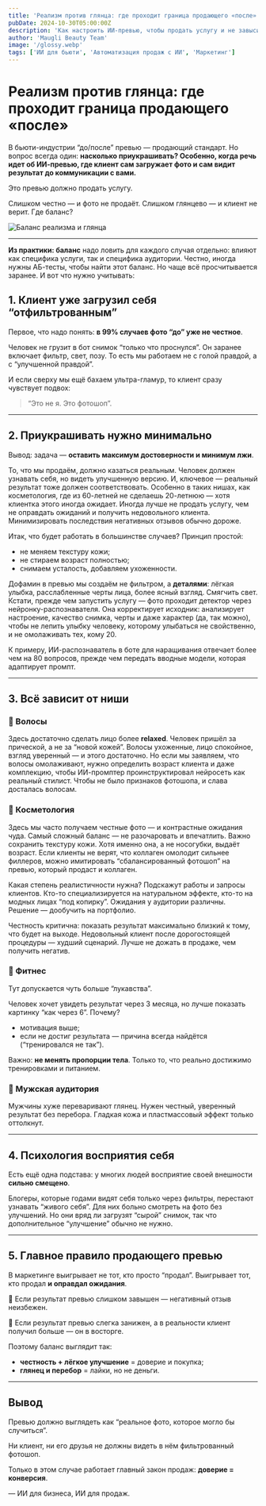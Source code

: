 ```yaml
---
title: 'Реализм против глянца: где проходит граница продающего «после»'
pubDate: 2024-10-30T05:00:00Z
description: 'Как настроить ИИ-превью, чтобы продать услугу и не завысить ожидания клиента.'
author: 'Maugli Beauty Team'
image: '/glossy.webp'
tags: ['ИИ для бьюти', 'Автоматизация продаж с ИИ', 'Маркетинг']
---
```


# **Реализм против глянца: где проходит граница продающего «после»**

В бьюти-индустрии “до/после” превью — продающий стандарт. Но вопрос всегда один: **насколько приукрашивать? Особенно, когда речь идет об ИИ-превью, где клиент сам загружает фото и сам видит результат до коммуникации с вами.** 

Это превью должно продать услугу.

Слишком честно — и фото не продаёт. Слишком глянцево — и клиент не верит. Где баланс?

![Баланс реализма и глянца](/glossy.webp)

---

**Из практики: баланс** надо ловить для каждого случая отдельно: влияют как специфика услуги, так и специфика аудитории. Честно, иногда нужны АБ-тесты, чтобы найти этот баланс. Но чаще всё просчитывается заранее. И вот что нужно учитывать:

## **1. Клиент уже загрузил себя “отфильтрованным”**

Первое, что надо понять: **в 99% случаев фото “до” уже не честное**.

Человек не грузит в бот снимок “только что проснулся”. Он заранее включает фильтр, свет, позу. То есть мы работаем не с голой правдой, а с “улучшенной правдой”.

И если сверху мы ещё бахаем ультра-гламур, то клиент сразу чувствует подвох:

> “Это не я. Это фотошоп”.

---

## **2. Приукрашивать нужно минимально**

Вывод: задача — **оставить максимум достоверности и минимум лжи**.

То, что мы продаём, должно казаться реальным. Человек должен узнавать себя, но видеть улучшенную версию. И, ключевое — реальный результат тоже должен соответствовать. Особенно в таких нишах, как косметология, где из 60-летней не сделаешь 20-летнюю — хотя клиентка этого иногда ожидает. Иногда лучше не продать услугу, чем не оправдать ожиданий и получить недовольного клиента. Минимизировать последствия негативных отзывов обычно дороже.

Итак, что будет работать в большинстве случаев? Принцип простой:

- не меняем текстуру кожи;
- не стираем возраст полностью;
- снимаем усталость, добавляем ухоженности.

Дофамин в превью мы создаём не фильтром, а **деталями**: лёгкая улыбка, расслабленные черты лица, более ясный взгляд. Смягчить свет. Кстати, прежде чем запустить услугу — фото проходит детектор через нейронку-распознавателя. Она корректирует исходник: анализирует настроение, качество снимка, черты и даже характер (да, так можно), чтобы не лепить улыбку человеку, которому улыбаться не свойственно, и не омолаживать тех, кому 20.

К примеру, ИИ-распознаватель в боте для наращивания отвечает более чем на 80 вопросов, прежде чем передать вводные модели, которая адаптирует промпт.

---

## **3. Всё зависит от ниши**

### **🔹 Волосы**

Здесь достаточно сделать лицо более **relaxed**. Человек пришёл за прической, а не за “новой кожей”. Волосы ухоженные, лицо спокойное, взгляд уверенный — и этого достаточно. Но если мы заявляем, что волосы омолаживают, нужно определить возраст клиента и даже комплекцию, чтобы ИИ-промптер проинструктировал нейросеть как реальный стилист. Чтобы не было признаков фотошопа, и слава досталась волосам.

### **🔹 Косметология**

Здесь мы часто получаем честные фото — и контрастные ожидания чуда. Самый сложный баланс — не разочаровать и впечатлить. Важно сохранить текстуру кожи. Хотя именно она, а не носогубки, выдаёт возраст. Если клиенты не верят, что коллаген омолодит сильнее филлеров, можно имитировать “сбалансированный фотошоп” на превью, который продаст и коллаген.

Какая степень реалистичности нужна? Подскажут работы и запросы клиентов. Кто-то специализируется на натуральном эффекте, кто-то на модных лицах “под копирку”. Ожидания у аудитории различны. Решение — дообучить на портфолио.

Честность критична: показать результат максимально близкий к тому, что будет на выходе. Недовольный клиент после дорогостоящей процедуры — худший сценарий. Лучше не дожать в продаже, чем получить негатив.

### **🔹 Фитнес**

Тут допускается чуть больше “лукавства”.

Человек хочет увидеть результат через 3 месяца, но лучше показать картинку “как через 6”. Почему?

- мотивация выше;
- если не достиг результата — причина всегда найдётся (“тренировался не так”).

Важно: **не менять пропорции тела**. Только то, что реально достижимо тренировками и питанием.

### **🔹 Мужская аудитория**

Мужчины хуже переваривают глянец. Нужен честный, уверенный результат без перебора. Гладкая кожа и пластмассовый эффект только оттолкнут.

---

## **4. Психология восприятия себя**

Есть ещё одна подстава: у многих людей восприятие своей внешности **сильно смещено**.

Блогеры, которые годами видят себя только через фильтры, перестают узнавать “живого себя”. Для них больно смотреть на фото без улучшений. Но они вряд ли загрузят “сырой” снимок, так что дополнительное “улучшение” обычно не нужно.

---

## **5. Главное правило продающего превью**

В маркетинге выигрывает не тот, кто просто “продал”. Выигрывает тот, кто продал **и оправдал ожидания**.

📌 Если результат превью слишком завышен — негативный отзыв неизбежен.

📌 Если результат превью слегка занижен, а в реальности клиент получил больше — он в восторге.

Поэтому баланс выглядит так:

- **честность + лёгкое улучшение** = доверие и покупка;
- **глянец и перебор** = лайки, но не деньги.

---

## **Вывод**

Превью должно выглядеть как “реальное фото, которое могло бы случиться”.

Ни клиент, ни его друзья не должны видеть в нём фильтрованный фотошоп.

Только в этом случае работает главный закон продаж: **доверие = конверсия**.

— ИИ для бизнеса, ИИ для продаж.
